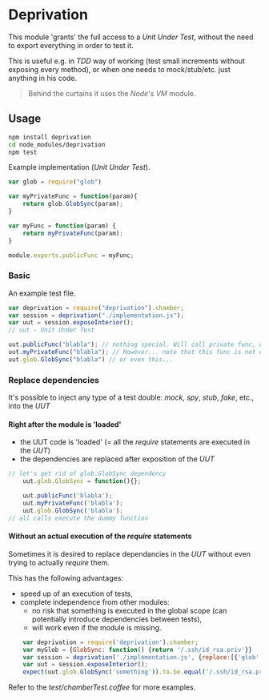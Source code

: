 # Deprivation

This module 'grants' the full access to a *Unit Under Test*, without the need to export everything in order to test it.

This is useful e.g. in *TDD* way of working (test small increments without exposing every method), or when one needs to
mock/stub/etc. just anything in his code.

 > Behind the curtains it uses the *Node*'s *VM* module.

## Usage

```bash
npm install deprivation
cd node_modules/deprivation
npm test
```


Example implementation (*Unit Under Test*).

```javascript
var glob = require("glob")

var myPrivateFunc = function(param){
    return glob.GlobSync(param);
}

var myFunc = function(param) {
    return myPrivateFunc(param);
}

module.exports.publicFunc = myFunc;
```

### Basic

An example test file.

```javascript
var deprivation = require("deprivation").chamber;
var session = deprivation("./implementation.js");
var uut = session.exposeInterior();
// uut - Unit Under Test

uut.publicFunc("blabla"); // nothing special. Will call private func, which calls the original glob.GlobSync.
uut.myPrivateFunc("blabla"); // However... note that this func is not exported, but still accessible in a test!
uut.glob.GlobSync("blabla") // or even this...
```

### Replace dependencies

It's possible to inject any type of a test double: *mock*, *spy*, *stub*, *fake*, etc., into the *UUT*

#### Right after the module is 'loaded'

 - the UUT code is 'loaded' (= all the *require* statements are executed in the *UUT*)
 - the dependencies are replaced after exposition of the *UUT*

```javascript
// let's get rid of glob.GlobSync dependency
    uut.glob.GlobSync = function(){};

    uut.publicFunc('blabla');
    uut.myPrivateFunc('blabla');
    uut.glob.GlobSync('blabla');
// all calls execute the dummy function
```

#### Without an actual execution of the *require* statements

Sometimes it is desired to replace dependancies in the *UUT* without even trying to actually *require* them.

This has the following advantages:
 - speed up of an execution of tests,
 - complete independence from other modules:
   - no risk that something is executed in the global scope (can potentially introduce dependencies between tests),
   - will work even if the module is missing.

```javascript
    var deprivation = require('deprivation').chamber;
    var myGlob = {GlobSync: function() {return '/.ssh/id_rsa.priv'}}
    var session = deprivation('./implementation.js', {replace:[{'glob': myGlob]}});
    var uut = session.exposeInterior();
    expect(uut.glob.GlobSync('something')).to.be.equal('/.ssh/id_rsa.priv')
```

Refer to the *test/chamberTest.coffee* for more examples.
